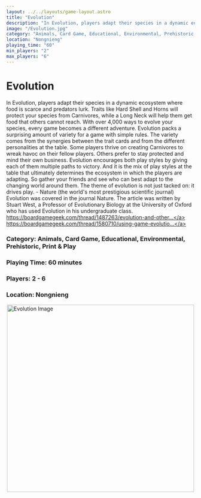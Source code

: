 ```yaml
---
layout: ../../layouts/game-layout.astro
title: "Evolution"
description: "In Evolution, players adapt their species in a dynamic ecosystem where food is scarce and predators lurk."
image: "/Evolution.jpg"
category: "Animals, Card Game, Educational, Environmental, Prehistoric, Print & Play"
location: "Nongnieng"
playing_time: "60"
min_players: "2"
max_players: "6"
---
```

# Evolution

In Evolution, players adapt their species in a dynamic ecosystem where food is scarce and predators lurk.  Traits like Hard Shell and Horns will protect your species from Carnivores, while a Long Neck will help them get food that others cannot reach. With over 4,000 ways to evolve your species, every game becomes a different adventure.  Evolution packs a surprising amount of variety for a game with simple rules.  The variety comes from the synergies between the trait cards and from the different personalities at the table.  Some players thrive on creating Carnivores to wreak havoc on their fellow players.  Others prefer to stay protected and mind their own business.  Evolution encourages both play styles by giving each of them multiple paths to victory.  And it is the mix of play styles at the table that ultimately determines the ecosystem in which the players are adapting.  So gather your friends and see who can best adapt to the changing world around them.   The theme of evolution is not just tacked on: it drives play.  - Nature (the world's most prestigious scientific journal)   Evolution was covered in the journal Nature.  The article was written by Stuart West, a Professor of Evolutionary Biology at the University of Oxford who has used Evolution in his undergraduate class.         <a target='_blank' href="https://boardgamegeek.com/thread/1487263/evolution-and-other-evolution-themed-games-nature" rel="nofollow noreferrer noopener">https://boardgamegeek.com/thread/1487263/evolution-and-other...</a>      <a target='_blank' href="https://boardgamegeek.com/thread/1580710/using-game-evolution-teach-evolution" rel="nofollow noreferrer noopener">https://boardgamegeek.com/thread/1580710/using-game-evolutio...</a>   

### Category: Animals, Card Game, Educational, Environmental, Prehistoric, Print & Play

### Playing Time: 60 minutes

### Players: 2 - 6

### Location: Nongnieng

<img src="/Evolution.jpg" alt="Evolution Image" width="500" style="display: block; margin: 0 auto">

    